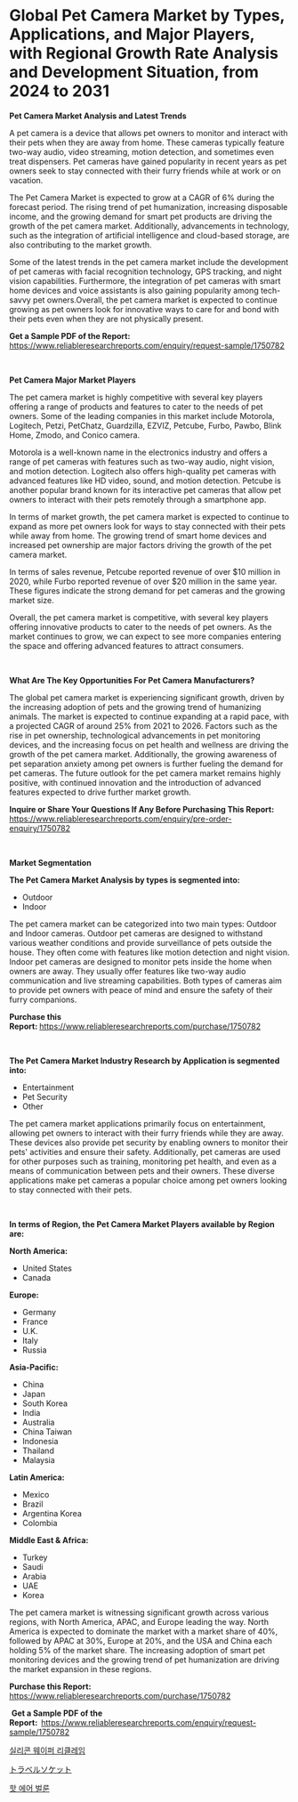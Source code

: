 <p><h1>Global Pet Camera Market by Types, Applications, and Major Players, with Regional Growth Rate Analysis and Development Situation, from 2024 to 2031</h1></p><p><strong>Pet Camera Market Analysis and Latest Trends</strong></p>
<p><p>A pet camera is a device that allows pet owners to monitor and interact with their pets when they are away from home. These cameras typically feature two-way audio, video streaming, motion detection, and sometimes even treat dispensers. Pet cameras have gained popularity in recent years as pet owners seek to stay connected with their furry friends while at work or on vacation.</p><p>The Pet Camera Market is expected to grow at a CAGR of 6% during the forecast period. The rising trend of pet humanization, increasing disposable income, and the growing demand for smart pet products are driving the growth of the pet camera market. Additionally, advancements in technology, such as the integration of artificial intelligence and cloud-based storage, are also contributing to the market growth.</p><p>Some of the latest trends in the pet camera market include the development of pet cameras with facial recognition technology, GPS tracking, and night vision capabilities. Furthermore, the integration of pet cameras with smart home devices and voice assistants is also gaining popularity among tech-savvy pet owners.Overall, the pet camera market is expected to continue growing as pet owners look for innovative ways to care for and bond with their pets even when they are not physically present.</p></p>
<p><strong>Get a Sample PDF of the Report:&nbsp;</strong> <a href="https://www.reliableresearchreports.com/enquiry/request-sample/1750782">https://www.reliableresearchreports.com/enquiry/request-sample/1750782</a></p>
<p>&nbsp;</p>
<p><strong>Pet Camera Major Market Players</strong></p>
<p><p>The pet camera market is highly competitive with several key players offering a range of products and features to cater to the needs of pet owners. Some of the leading companies in this market include Motorola, Logitech, Petzi, PetChatz, Guardzilla, EZVIZ, Petcube, Furbo, Pawbo, Blink Home, Zmodo, and Conico camera.</p><p>Motorola is a well-known name in the electronics industry and offers a range of pet cameras with features such as two-way audio, night vision, and motion detection. Logitech also offers high-quality pet cameras with advanced features like HD video, sound, and motion detection. Petcube is another popular brand known for its interactive pet cameras that allow pet owners to interact with their pets remotely through a smartphone app.</p><p>In terms of market growth, the pet camera market is expected to continue to expand as more pet owners look for ways to stay connected with their pets while away from home. The growing trend of smart home devices and increased pet ownership are major factors driving the growth of the pet camera market.</p><p>In terms of sales revenue, Petcube reported revenue of over $10 million in 2020, while Furbo reported revenue of over $20 million in the same year. These figures indicate the strong demand for pet cameras and the growing market size.</p><p>Overall, the pet camera market is competitive, with several key players offering innovative products to cater to the needs of pet owners. As the market continues to grow, we can expect to see more companies entering the space and offering advanced features to attract consumers.</p></p>
<p>&nbsp;</p>
<p><strong>What Are The Key Opportunities For Pet Camera Manufacturers?</strong></p>
<p><p>The global pet camera market is experiencing significant growth, driven by the increasing adoption of pets and the growing trend of humanizing animals. The market is expected to continue expanding at a rapid pace, with a projected CAGR of around 25% from 2021 to 2026. Factors such as the rise in pet ownership, technological advancements in pet monitoring devices, and the increasing focus on pet health and wellness are driving the growth of the pet camera market. Additionally, the growing awareness of pet separation anxiety among pet owners is further fueling the demand for pet cameras. The future outlook for the pet camera market remains highly positive, with continued innovation and the introduction of advanced features expected to drive further market growth.</p></p>
<p><strong>Inquire or Share Your Questions If Any Before Purchasing This Report:</strong> <a href="https://www.reliableresearchreports.com/enquiry/pre-order-enquiry/1750782">https://www.reliableresearchreports.com/enquiry/pre-order-enquiry/1750782</a></p>
<p>&nbsp;</p>
<p><strong>Market Segmentation</strong></p>
<p><strong>The Pet Camera Market Analysis by types is segmented into:</strong></p>
<p><ul><li>Outdoor</li><li>Indoor</li></ul></p>
<p><p>The pet camera market can be categorized into two main types: Outdoor and Indoor cameras. Outdoor pet cameras are designed to withstand various weather conditions and provide surveillance of pets outside the house. They often come with features like motion detection and night vision. Indoor pet cameras are designed to monitor pets inside the home when owners are away. They usually offer features like two-way audio communication and live streaming capabilities. Both types of cameras aim to provide pet owners with peace of mind and ensure the safety of their furry companions.</p></p>
<p><strong>Purchase this Report:&nbsp;</strong><a href="https://www.reliableresearchreports.com/purchase/1750782">https://www.reliableresearchreports.com/purchase/1750782</a></p>
<p>&nbsp;</p>
<p><strong>The Pet Camera Market Industry Research by Application is segmented into:</strong></p>
<p><ul><li>Entertainment</li><li>Pet Security</li><li>Other</li></ul></p>
<p><p>The pet camera market applications primarily focus on entertainment, allowing pet owners to interact with their furry friends while they are away. These devices also provide pet security by enabling owners to monitor their pets' activities and ensure their safety. Additionally, pet cameras are used for other purposes such as training, monitoring pet health, and even as a means of communication between pets and their owners. These diverse applications make pet cameras a popular choice among pet owners looking to stay connected with their pets.</p></p>
<p>&nbsp;</p>
<p><strong>In terms of Region, the Pet Camera Market Players available by Region are:</strong></p>
<p>
    <p> <strong> North America: </strong>
        <ul>
            <li>United States</li>
            <li>Canada</li>
        </ul>
        </p> 
    <p> <strong> Europe: </strong>
        <ul>
            <li>Germany</li>
            <li>France</li>
            <li>U.K.</li>
            <li>Italy</li>
            <li>Russia</li>
        </ul>
        </p> 
    <p> <strong> Asia-Pacific: </strong>
        <ul>
            <li>China</li>
            <li>Japan</li>
            <li>South Korea</li>
            <li>India</li>
            <li>Australia</li>
            <li>China Taiwan</li>
            <li>Indonesia</li>
            <li>Thailand</li>
            <li>Malaysia</li>
        </ul>
        </p> 
    <p> <strong> Latin America: </strong>
        <ul>
            <li>Mexico</li>
            <li>Brazil</li>
            <li>Argentina Korea</li>
            <li>Colombia</li>
        </ul>
        </p> 
    <p> <strong> Middle East & Africa: </strong>
        <ul>
            <li>Turkey</li>
            <li>Saudi</li>
            <li>Arabia</li>
            <li>UAE</li>
            <li>Korea</li>
        </ul>
    </p>
    </p>
<p><p>The pet camera market is witnessing significant growth across various regions, with North America, APAC, and Europe leading the way. North America is expected to dominate the market with a market share of 40%, followed by APAC at 30%, Europe at 20%, and the USA and China each holding 5% of the market share. The increasing adoption of smart pet monitoring devices and the growing trend of pet humanization are driving the market expansion in these regions.</p></p>
<p><strong>Purchase this Report: </strong><a href="https://www.reliableresearchreports.com/purchase/1750782">https://www.reliableresearchreports.com/purchase/1750782</a></p>
<p>&nbsp;<strong>Get a Sample PDF of the Report:&nbsp;&nbsp;</strong><a href="https://www.reliableresearchreports.com/enquiry/request-sample/1750782">https://www.reliableresearchreports.com/enquiry/request-sample/1750782</a></p>
<p><strong></strong></p>
<p><p><a href="https://medium.com/@demarcuskuhlman/%EC%8B%A4%EB%A6%AC%EC%BD%98-%EC%9B%A8%EC%9D%B4%ED%8D%BC-%ED%9A%8C%EC%88%98-%EC%8B%9C%EC%9E%A5-%EC%8B%9C%EC%9E%A5-%EC%A0%90%EC%9C%A0%EC%9C%A8-%EC%8B%9C%EC%9E%A5-%EB%8F%99%ED%96%A5-%EB%B0%8F-%EB%AF%B8%EB%9E%98-%EC%84%B1%EC%9E%A5-%ED%83%90%EC%83%89-f8721d2952cf">실리콘 웨이퍼 리클레임</a></p><p><a href="https://medium.com/@santosuigrtley997836/%E6%97%85%E8%A1%8C%E7%94%A8%E3%81%AE%E3%82%B3%E3%83%B3%E3%82%BB%E3%83%B3%E3%83%88%E5%B8%82%E5%A0%B4%E3%83%AC%E3%83%9D%E3%83%BC%E3%83%88%E3%81%AF-%E3%81%93%E3%81%AE%E5%B8%82%E5%A0%B4%E3%81%AE%E6%9C%80%E6%96%B0%E3%81%AE%E3%83%88%E3%83%AC%E3%83%B3%E3%83%89%E3%82%84%E6%88%90%E9%95%B7%E3%81%AE%E6%A9%9F%E4%BC%9A%E3%82%92%E6%98%8E%E3%82%89%E3%81%8B%E3%81%AB%E3%81%97%E3%81%BE%E3%81%99-f8a67c6dd871">トラベルソケット</a></p><p><a href="https://medium.com/@ieremiapadurariu20221/%EC%97%B4%EA%B8%B0%EB%A5%BC-%ED%92%88%EC%9D%80-%EC%97%B4%EA%B8%B0-%ED%92%8D%EC%84%A0-%EC%8B%9C%EC%9E%A5%EC%9D%80-%EC%8B%9C%EC%9E%A5-%EC%A0%90%EC%9C%A0%EC%9C%A8-%EA%B7%9C%EB%AA%A8-%EB%B0%8F-2031%EB%85%84%EA%B9%8C%EC%A7%80-%EC%98%88%EC%83%81%ED%95%98%EB%8A%94-%EC%98%88%EC%B8%A1%EC%97%90-%EC%B4%88%EC%A0%90%EC%9D%84-%EB%A7%9E%EC%B6%A5%EB%8B%88%EB%8B%A4-93d305cb7e7b">핫 에어 벌룬</a></p></p>